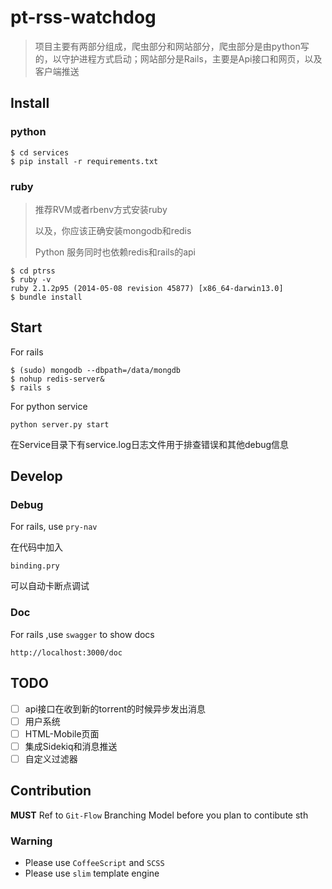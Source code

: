 # pt-rss-watchdog

> 项目主要有两部分组成，爬虫部分和网站部分，爬虫部分是由python写的，以守护进程方式启动；网站部分是Rails，主要是Api接口和网页，以及客户端推送

## Install

### python

```
$ cd services
$ pip install -r requirements.txt
```

### ruby

> 推荐RVM或者rbenv方式安装ruby
> 
> 以及，你应该正确安装mongodb和redis
> 
> Python 服务同时也依赖redis和rails的api

```
$ cd ptrss
$ ruby -v
ruby 2.1.2p95 (2014-05-08 revision 45877) [x86_64-darwin13.0]
$ bundle install
```

## Start

For rails

```
$ (sudo) mongodb --dbpath=/data/mongdb
$ nohup redis-server&
$ rails s
```

For python service

```
python server.py start
```

在Service目录下有service.log日志文件用于排查错误和其他debug信息

## Develop

### Debug

For rails, use `pry-nav`

在代码中加入

```
binding.pry
```
可以自动卡断点调试

### Doc

For rails ,use `swagger` to show docs

```
http://localhost:3000/doc
```

## TODO

* [ ] api接口在收到新的torrent的时候异步发出消息
* [ ] 用户系统
* [ ] HTML-Mobile页面
* [ ] 集成Sidekiq和消息推送
* [ ] 自定义过滤器

## Contribution

**MUST** Ref to `Git-Flow` Branching Model before you plan to contibute sth

### Warning

- Please use `CoffeeScript` and `SCSS`
- Please use `slim` template engine

